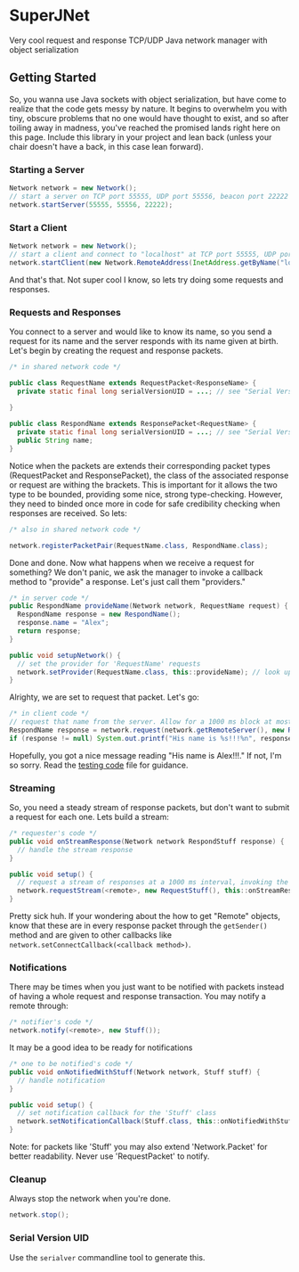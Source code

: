 # SuperJNet
Very cool request and response TCP/UDP Java network manager with object serialization

## Getting Started
So, you wanna use Java sockets with object serialization, but have come to realize that the code gets messy by nature. It begins to overwhelm you with tiny, obscure problems that no one would have thought to exist, and so after toiling away in madness, you've reached the promised lands right here on this page. Include this library in your project and lean back (unless your chair doesn't have a back, in this case lean forward).

###  Starting a Server
```java
Network network = new Network();
// start a server on TCP port 55555, UDP port 55556, beacon port 22222
network.startServer(55555, 55556, 22222);
```

### Start a Client
```java
Network network = new Network();
// start a client and connect to "localhost" at TCP port 55555, UDP port 55556
network.startClient(new Network.RemoteAddress(InetAddress.getByName("localhost"), 55555, 55556));
```
And that's that. Not super cool I know, so lets try doing some requests and responses.

### Requests and Responses
You connect to a server and would like to know its name, so you send a request for its name and the server responds with its name given at birth. Let's begin by creating the request and response packets.

```java
/* in shared network code */

public class RequestName extends RequestPacket<ResponseName> {
  private static final long serialVersionUID = ...; // see "Serial Version UID for getting this
  
}

public class RespondName extends ResponsePacket<RequestName> {
  private static final long serialVersionUID = ...; // see "Serial Version UID for getting this
  public String name;
}
```
Notice when the packets are extends their corresponding packet types (RequestPacket and ResponsePacket), the class of the associated response or request are withing the brackets. This is important for it allows the two type to be bounded, providing some nice, strong type-checking. However, they need to binded once more in code for safe credibility checking when responses are received. So lets:

```java
/* also in shared network code */

network.registerPacketPair(RequestName.class, RespondName.class);
```
Done and done. Now what happens when we receive a request for something? We don't panic, we ask the manager to invoke a callback method to "provide" a response. Let's just call them "providers."

```java
/* in server code */
public RespondName provideName(Network network, RequestName request) {
  RespondName response = new RespondName();
  response.name = "Alex";
  return response;
}

public void setupNetwork() {
  // set the provider for 'RequestName' requests
  network.setProvider(RequestName.class, this::provideName); // look up method references if this looks weird
}
```
Alrighty, we are set to request that packet. Let's go:
```java
/* in client code */
// request that name from the server. Allow for a 1000 ms block at most.
RespondName response = network.request(network.getRemoteServer(), new RequestName(), 1000);
if (response != null) System.out.printf("His name is %s!!!%n", response.name);
```
Hopefully, you got a nice message reading "His name is Alex!!!." If not, I'm so sorry. Read the [testing code](https://github.com/anotherAlex154/SuperJNet/blob/master/testing/Main.java) file for guidance.

### Streaming
So, you need a steady stream of response packets, but don't want to submit a request for each one. Lets build a stream:
```java
/* requester's code */
public void onStreamResponse(Network network RespondStuff response) {
  // handle the stream response
}

public void setup() {
  // request a stream of responses at a 1000 ms interval, invoking the onStreamResponse() method
  network.requestStream(<remote>, new RequestStuff(), this::onStreamResponse, 1000); 
}
```
Pretty sick huh. If your wondering about the how to get "Remote" objects, know that these are in every response packet through the `getSender()` method and are given to other callbacks like `network.setConnectCallback(<callback method>)`.

### Notifications
There may be times when you just want to be notified with packets instead of having a whole request and response transaction. You may notify a remote through:
```java
/* notifier's code */
network.notify(<remote>, new Stuff());
```
It may be a good idea to be ready for notifications
```java
/* one to be notified's code */
public void onNotifiedWithStuff(Network network, Stuff stuff) {
  // handle notification
}

public void setup() {
  // set notification callback for the 'Stuff' class
  network.setNotificationCallback(Stuff.class, this::onNotifiedWithStuff);
}
```
Note: for packets like 'Stuff' you may also extend 'Network.Packet' for better readability. Never use 'RequestPacket' to notify.

### Cleanup
Always stop the network when you're done.
```java
network.stop();
```

### Serial Version UID
Use the `serialver` commandline tool to generate this.
